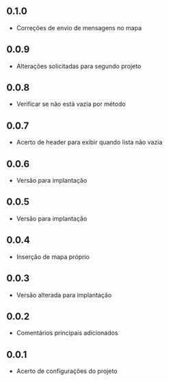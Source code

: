 ## 0.1.0

* Correções de envio de mensagens no mapa

## 0.0.9

* Alterações solicitadas para segundo projeto

## 0.0.8

* Verificar se não está vazia por método

## 0.0.7

* Acerto de header para exibir quando lista não vazia

## 0.0.6

* Versão para implantação

## 0.0.5

* Versão para implantação

## 0.0.4

* Inserção de mapa próprio

## 0.0.3

* Versão alterada para implantação

## 0.0.2

* Comentários principais adicionados

## 0.0.1

* Acerto de configurações do projeto
